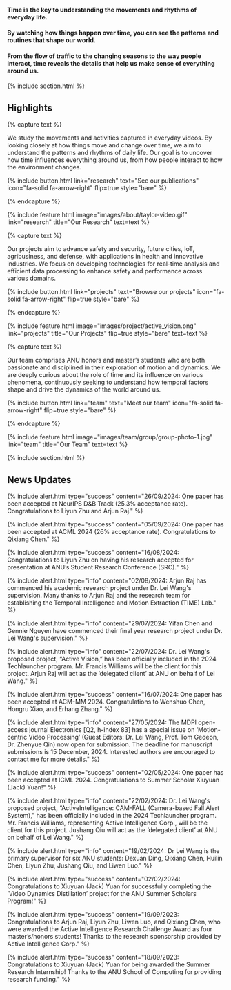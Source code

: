 ---
---

#### Time is the key to understanding the movements and rhythms of everyday life. 

#### By watching how things happen over time, you can see the patterns and routines that shape our world. 

#### From the flow of traffic to the changing seasons to the way people interact, time reveals the details that help us make sense of everything around us.



{% include section.html %}

## Highlights

{% capture text %}

We study the movements and activities captured in everyday videos. By looking closely at how things move and change over time, we aim to understand the patterns and rhythms of daily life. Our goal is to uncover how time influences everything around us, from how people interact to how the environment changes.

{%
  include button.html
  link="research"
  text="See our publications"
  icon="fa-solid fa-arrow-right"
  flip=true
  style="bare"
%}

{% endcapture %}

{%
  include feature.html
  image="images/about/taylor-video.gif"
  link="research"
  title="Our Research"
  text=text
%}

{% capture text %}

Our projects aim to advance safety and security, future cities, IoT, agribusiness, and defense, with applications in health and innovative industries. We focus on developing technologies for real-time analysis and efficient data processing to enhance safety and performance across various domains.

{%
  include button.html
  link="projects"
  text="Browse our projects"
  icon="fa-solid fa-arrow-right"
  flip=true
  style="bare"
%}

{% endcapture %}

{%
  include feature.html
  image="images/project/active_vision.png"
  link="projects"
  title="Our Projects"
  flip=true
  style="bare"
  text=text
%}

{% capture text %}

Our team comprises ANU honors and master’s students who are both passionate and disciplined in their exploration of motion and dynamics. We are deeply curious about the role of time and its influence on various phenomena, continuously seeking to understand how temporal factors shape and drive the dynamics of the world around us.

{%
  include button.html
  link="team"
  text="Meet our team"
  icon="fa-solid fa-arrow-right"
  flip=true
  style="bare"
%}

{% endcapture %}

{%
  include feature.html
  image="images/team/group/group-photo-1.jpg"
  link="team"
  title="Our Team"
  text=text
%}

{% include section.html %}

## News Updates

{%
  include alert.html
  type="success"
  content="26/09/2024: One paper has been accepted at NeurIPS D&B Track (25.3% acceptance rate). Congratulations to Liyun Zhu and Arjun Raj."
%}


{%
  include alert.html
  type="success"
  content="05/09/2024: One paper has been accepted at ACML 2024 (26% acceptance rate). Congratulations to Qixiang Chen."
%}


{%
  include alert.html
  type="success"
  content="16/08/2024: Congratulations to Liyun Zhu on having his research accepted for presentation at ANU’s Student Research Conference (SRC)."
%}

{%
  include alert.html
  type="info"
  content="02/08/2024: Arjun Raj has commenced his academic research project under Dr. Lei Wang's supervision. Many thanks to Arjun Raj and the research team for establishing the Temporal Intelligence and Motion Extraction (TIME) Lab."
%}

{%
  include alert.html
  type="info"
  content="29/07/2024: Yifan Chen and Gennie Nguyen have commenced their final year research project under Dr. Lei Wang's supervision."
%}

{%
  include alert.html
  type="info"
  content="22/07/2024: Dr. Lei Wang's proposed project, “Active Vision,” has been officially included in the 2024 Techlauncher program. Mr. Francis Williams will be the client for this project. Arjun Raj will act as the ‘delegated client’ at ANU on behalf of Lei Wang."
%}

{%
  include alert.html
  type="success"
  content="16/07/2024: One paper has been accepted at ACM-MM 2024. Congratulations to Wenshuo Chen, Hongru Xiao, and Erhang Zhang."
%}

{%
  include alert.html
  type="info"
  content="27/05/2024: The MDPI open-access journal Electronics [Q2, h-index 83] has a special issue on ‘Motion-centric Video Processing’ (Guest Editors: Dr. Lei Wang, Prof. Tom Gedeon, Dr. Zhenyue Qin) now open for submission. The deadline for manuscript submissions is 15 December, 2024. Interested authors are encouraged to contact me for more details."
%}

{%
  include alert.html
  type="success"
  content="02/05/2024: One paper has been accepted at ICML 2024. Congratulations to Summer Scholar Xiuyuan (Jack) Yuan!"
%}

{%
  include alert.html
  type="info"
  content="22/02/2024: Dr. Lei Wang's proposed project, “ActiveIntelligence: CAM-FALL (Camera-based Fall Alert System),” has been officially included in the 2024 Techlauncher program. Mr. Francis Williams, representing Active Intelligence Corp., will be the client for this project. Jushang Qiu will act as the ‘delegated client’ at ANU on behalf of Lei Wang."
%}

{%
  include alert.html
  type="info"
  content="19/02/2024: Dr Lei Wang is the primary supervisor for six ANU students: Dexuan Ding, Qixiang Chen, Huilin Chen, Liyun Zhu, Jushang Qiu, and Liwen Luo."
%}

{%
  include alert.html
  type="success"
  content="02/02/2024: Congratulations to Xiuyuan (Jack) Yuan for successfully completing the ‘Video Dynamics Distillation’ project for the ANU Summer Scholars Program!"
%}

{%
  include alert.html
  type="success"
  content="19/09/2023: Congratulations to Arjun Raj, Liyun Zhu, Liwen Luo, and Qixiang Chen, who were awarded the Active Intelligence Research Challenge Award as four master’s/honors students! Thanks to the research sponsorship provided by Active Intelligence Corp."
%}

{%
  include alert.html
  type="success"
  content="18/09/2023: Congratulations to Xiuyuan (Jack) Yuan for being awarded the Summer Research Internship! Thanks to the ANU School of Computing for providing research funding."
%}